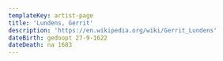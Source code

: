 ```yaml
---
templateKey: artist-page
title: 'Lundens, Gerrit'
description: 'https://en.wikipedia.org/wiki/Gerrit_Lundens'
dateBirth: gedoopt 27-9-1622
dateDeath: na 1683
---
```


